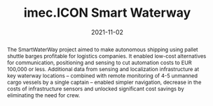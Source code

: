 ---
title: "imec.ICON Smart Waterway"
collection: projects
permalink: /projects/2021-11-01-Smart-Waterway
date: 2021-11-02
link: 'https://www.imec-int.com/en/research-portfolio/smartwaterway'
abstract: |
    The SmartWaterWay project aimed to make autonomous shipping using pallet shuttle barges profitable for logistics companies. It enabled low-cost alternatives for communication, positioning and sensing to cut automation costs to EUR 100,000 or less. Additional data from sensing and localization infrastructure at key waterway locations – combined with remote monitoring of 4-5 unmanned cargo vessels by a single captain – enabled simpler navigation, decrease in the costs of infrastructure sensors and unlocked significant cost savings by eliminating the need for crew.
summary: |
    <b> Duration: </b> 2020 - 2022 <br />
    <b> Role: </b> Project Coordinator <br />
    <b> Funding type: </b> National
---